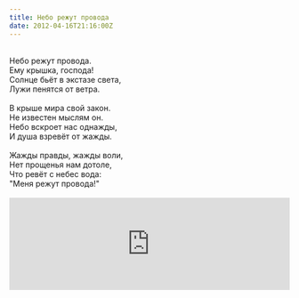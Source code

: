 ```yaml
---
title: Небо режут провода
date: 2012-04-16T21:16:00Z
---
```


<br />
Небо режут провода.<br />
Ему крышка, господа!<br />
Солнце бьёт в экстазе света,<br />
Лужи пенятся от ветра.<br />
<br />
В крыше мира свой закон.<br />
Не известен мыслям он.<br />
Небо вскроет нас однажды,<br />
И душа взревёт от жажды.<br />
<br />
Жажды правды, жажды воли,<br />
Нет прощенья нам дотоле,<br />
Что ревёт с небес вода:<br />
"Меня режут провода!"<br /><br />
<iframe width="100%" height="166" scrolling="no" frameborder="no" src="https://w.soundcloud.com/player/?url=http%3A%2F%2Fapi.soundcloud.com%2Ftracks%2F79354932&amp;color=ff6600&amp;auto_play=false&amp;show_artwork=false"></iframe>